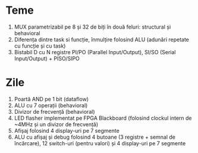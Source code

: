 # Teme  
1. MUX parametrizabil pe 8 și 32 de biți în două feluri: structural și behavioral
2. Diferența dintre task si funcție, înmulțire folosind ALU (adunări repetate cu funcție și cu task)
3. Bistabil D cu N registre PI/PO (Parallel Input/Output), SI/SO (Serial Input/Output) + PISO/SIPO

# Zile  
1. Poartă AND pe 1 bit (dataflow)
2. ALU cu 7 operații (behavioral)
3. Divizor de frecvență (behavioral)
4. LED flasher implementat pe FPGA Blackboard (folosind clockul intern de ~4MHz și un divizor de frecvență)
5. Afișaj folosind 4 display-uri pe 7 segmente
6. ALU cu afișaj și debug folosind 4 butoane (3 registre + semnal de încărcare), 12 switch-uri (pentru valori) și 4 display-uri pe 7 segmente
